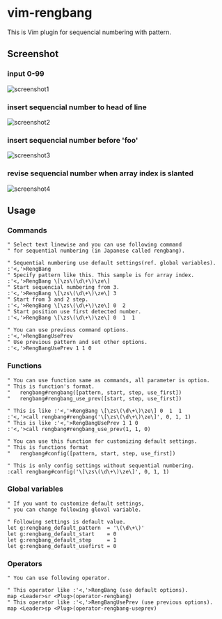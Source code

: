 vim-rengbang
===

This is Vim plugin for sequencial numbering with pattern.

Screenshot
---

### input 0-99

![screenshot1](http://gifzo.net/GcwkxqqqXQ.gif)

### insert sequencial number to head of line

![screenshot2](http://gifzo.net/dEheiPGLol.gif)

### insert sequencial number before 'foo'

![screenshot3](http://gifzo.net/OSgIW6SLMH.gif)

### revise sequencial number when array index is slanted

![screenshot4](http://gifzo.net/4lfMjTBr1M.gif)


Usage
---

### Commands
```vim
" Select text linewise and you can use following command
" for sequential numbering (in Japanese called rengbang).

" Sequential numbering use default settings(ref. global variables).
:'<,'>RengBang
" Specify pattern like this. This sample is for array index.
:'<,'>RengBang \[\zs\(\d\+\)\ze\]
" Start sequencial numbering from 3.
:'<,'>RengBang \[\zs\(\d\+\)\ze\] 3
" Start from 3 and 2 step.
:'<,'>RengBang \[\zs\(\d\+\)\ze\] 0  2
" Start position use first detected number.
:'<,'>RengBang \[\zs\(\d\+\)\ze\] 0  1  1

" You can use previous command options.
:'<,'>RengBangUsePrev
" Use previous pattern and set other options.
:'<,'>RengBangUsePrev 1 1 0
```

### Functions
```vim
" You can use function same as commands, all parameter is option.
" This is function's format.
"   rengbang#rengbang([pattern, start, step, use_first])
"   rengbang#rengbang_use_prev([start, step, use_first])

" This is like :'<,'>RengBang \[\zs\(\d\+\)\ze\] 0  1  1
:'<,'>call rengbang#rengbang('\[\zs\(\d\+\)\ze\]', 0, 1, 1)
" This is like :'<,'>RengBangUsePrev 1 1 0
:'<,'>call rengbang#rengbang_use_prev(1, 1, 0)

" You can use this function for customizing default settings.
" This is functions format
"   rengbang#config([pattern, start, step, use_first])

" This is only config settings without sequential numbering.
:call rengbang#config('\[\zs\(\d\+\)\ze\]', 0, 1, 1)
```

### Global variables
```vim
" If you want to customize default settings,
" you can change following gloval variable.

" Following settings is default value.
let g:rengbang_default_pattern  = '\(\d\+\)'
let g:rengbang_default_start    = 0
let g:rengbang_default_step     = 1
let g:rengbang_default_usefirst = 0
```

### Operators
```vim
" You can use following operator.

" This operator like :'<,'>RengBang (use default options).
map <Leader>sr <Plug>(operator-rengbang)
" This operator like :'<,'>RengBangUsePrev (use previous options).
map <Leader>sp <Plug>(operator-rengbang-useprev)
```

